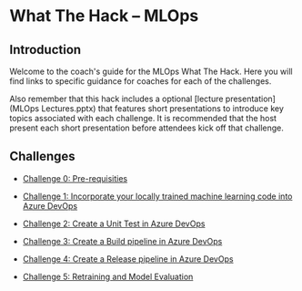 # What The Hack – MLOps

## Introduction
Welcome to the coach's guide for the MLOps What The Hack. Here you will find links to specific guidance for coaches for each of the challenges.

Also remember that this hack includes a optional [lecture presentation](MLOps Lectures.pptx) that features short presentations to introduce key topics associated with each challenge. It is recommended that the host present each short presentation before attendees kick off that challenge.



## Challenges

-  [Challenge 0: Pre-requisities](00-prereqs.md)

-  [Challenge 1: Incorporate your locally trained machine learning code into Azure DevOps](01-TimeSeriesForecasting.md)

-  [Challenge 2: Create a Unit Test in Azure
    DevOps](02-UnitTesting.md)

-  [Challenge 3: Create a Build pipeline in Azure
    DevOps](03-BuildPipeline.md)

-  [Challenge 4: Create a Release pipeline in Azure
    DevOps](04-ReleasePipeline.md)

-  [Challenge 5: Retraining and Model
    Evaluation](05-RetrainingAndEvaluation.md)



